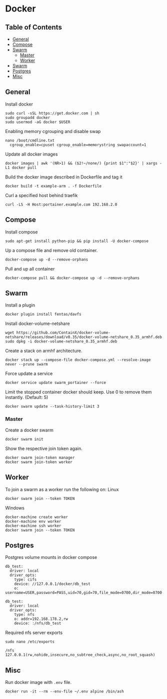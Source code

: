 # Docker

## Table of Contents
* [General](#general)
* [Compose](#compose)
* [Swarm](#swarm)
  * [Master](#master)
  * [Worker](#worker)
* [Swarm](docker/swarm-setup/README.md)  
* [Postgres](#postgres)
* [Misc](#misc)


## General

Install docker
```
sudo curl -sSL https://get.docker.com | sh
sudo groupadd docker
sudo usermod -aG docker $USER
```

Enabling memory cgrouping and disable swap 
```
nano /boot/cmdline.txt
  cgroup_enable=cpuset cgroup_enable=memorystring swapaccount=1
```

Update all docker images
```
docker images | awk '(NR>1) && ($2!~/none/) {print $1":"$2}' | xargs -L1 docker pull
```

Build the docker image described in Dockerfile and tag it
```
docker build -t example-arm . -f Dockerfile
```

Curl a specified host behind traefik
```
curl -LS -H Host:portainer.example.com 192.168.2.0
```


## Compose

Install compose
```
sudo apt-get install python-pip && pip install -U docker-compose
```

Up a compose file and remove old container.
```
docker-compose up -d --remove-orphans
```

Pull and up all container
```
docker-compose pull && docker-compose up -d --remove-orphans
```

## Swarm

Install a plugin
```
docker plugin install fentas/davfs
```

Install docker-volume-netshare
```
wget https://github.com/ContainX/docker-volume-netshare/releases/download/v0.35/docker-volume-netshare_0.35_armhf.deb
sudo dpkg -i docker-volume-netshare_0.35_armhf.deb
```

Create a stack on armhf architecture.
```
docker stack up --compose-file docker-compose.yml --resolve-image never --prune swarm
```

Force update a service
```
docker service update swarm_portainer --force
```

Limit the stopped container docker should keep. Use 0 to remove them instantly. (Default: 5)
```
docker swarm update --task-history-limit 3
```


### Master

Create a docker swarm
```
docker swarm init
```
Show the respective join token again.
```
docker swarm join-token manager
docker swarm join-token worker
```

## Worker

To join a swarm as a worker run the following on:
Linux
```
docker swarm join --token TOKEN
```

Windows
```
docker-machine create worker
docker-machine env worker
docker-machine ssh worker
docker swarm join --token TOKEN
```


## Postgres

Postgres volume mounts in docker compose
```
db_test:
  driver: local
  driver_opts:
    type: cifs
    device: //127.0.0.1/docker/db_test
    o: username=USER,password=PASS,uid=70,gid=70,file_mode=0700,dir_mode=0700

db_test:
  driver: local
  driver_opts:
    type: nfs
    o: addr=192.168.178.2,rw
    device: :/nfs/db_test
```

Required nfs server exports
```
sudo nano /etc/exports

/nfs               127.0.0.1(rw,nohide,insecure,no_subtree_check,async,no_root_squash)
```


## Misc

Run docker image with ``.env`` file.
```
docker run -it --rm --env-file ~/.env alpine /bin/ash
```
